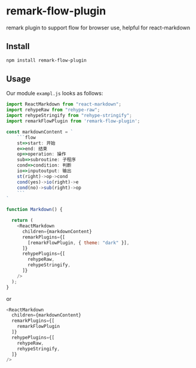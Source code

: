 # remark-flow-plugin

remark plugin to support flow for browser use, helpful for react-markdown

## Install

```sh
npm install remark-flow-plugin
```


## Usage

Our module `exampl.js` looks as follows:
```js
import ReactMarkdown from "react-markdown";
import rehypeRaw from "rehype-raw";
import rehypeStringify from "rehype-stringify";
import remarkFlowPlugin from 'remark-flow-plugin';

const markdownContent = `
    ```flow
    st=>start: 开始
    e=>end: 结束
    op=>operation: 操作
    sub=>subroutine: 子程序
    cond=>condition: 判断
    io=>inputoutput: 输出
    st(right)->op->cond
    cond(yes)->io(right)->e
    cond(no)->sub(right)->op
    ```
`

function Markdown() {

  return (
    <ReactMarkdown
      children={markdownContent}
      remarkPlugins={[
        [remarkFlowPlugin, { theme: "dark" }],
      ]}
      rehypePlugins={[
        rehypeRaw,
        rehypeStringify,
      ]}
    />
  );
}

```

or 

```js
<ReactMarkdown
  children={markdownContent}
  remarkPlugins={[
    remarkFlowPlugin
  ]}
  rehypePlugins={[
    rehypeRaw,
    rehypeStringify,
  ]}
/>
```